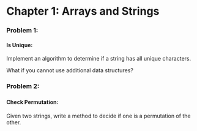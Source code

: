 <h1> Chapter 1: Arrays and Strings </h1>

<h3>Problem 1:</h3>
<h4>Is Unique:</h4> 

Implement an algorithm to determine if a string has all unique characters.

What if you cannot use additional data structures?

<h3>Problem 2:<h3>
<h4>Check Permutation:</h4> 

Given two strings, write a method to decide if one is a permutation of the other.
